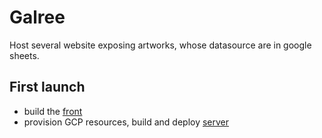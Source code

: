 # Galree

Host several website exposing artworks, whose datasource are in google sheets.

## First launch

- build the [front](front/README.md)
- provision GCP resources, build and deploy [server](server/README.md)
